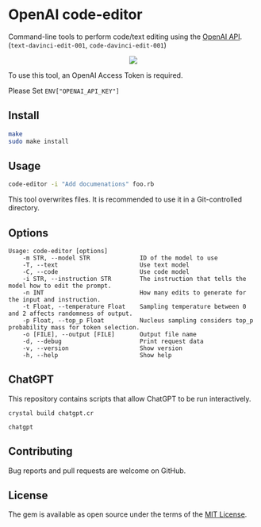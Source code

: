# OpenAI code-editor

Command-line tools to perform code/text editing using the [OpenAI API](https://platform.openai.com/docs/api-reference/edits). (`text-davinci-edit-001`, `code-davinci-edit-001`)

<div align="center"><img src="https://user-images.githubusercontent.com/5798442/223654401-4423f7cb-4149-4186-b313-840e2af00432.png"></div>

To use this tool, an OpenAI Access Token is required.

Please Set `ENV["OPENAI_API_KEY"]`

## Install

```sh
make
sudo make install
```

## Usage

```sh
code-editor -i "Add documenations" foo.rb
```

This tool overwrites files. It is recommended to use it in a Git-controlled directory.

## Options

```
Usage: code-editor [options]
    -m STR, --model STR              ID of the model to use
    -T, --text                       Use text model
    -C, --code                       Use code model
    -i STR, --instruction STR        The instruction that tells the model how to edit the prompt.
    -n INT                           How many edits to generate for the input and instruction.
    -t Float, --temperature Float    Sampling temperature between 0 and 2 affects randomness of output.
    -p Float, --top_p Float          Nucleus sampling considers top_p probability mass for token selection.
    -o [FILE], --output [FILE]       Output file name
    -d, --debug                      Print request data
    -v, --version                    Show version
    -h, --help                       Show help
```

## ChatGPT

This repository contains scripts that allow ChatGPT to be run interactively.

```
crystal build chatgpt.cr
```

```
chatgpt
```

## Contributing

Bug reports and pull requests are welcome on GitHub.

## License

The gem is available as open source under the terms of the [MIT License](https://opensource.org/licenses/MIT).
